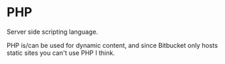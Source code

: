 # PHP

Server side scripting language.

PHP is/can be used for dynamic content, and since Bitbucket only hosts static sites you can't use PHP I think.
